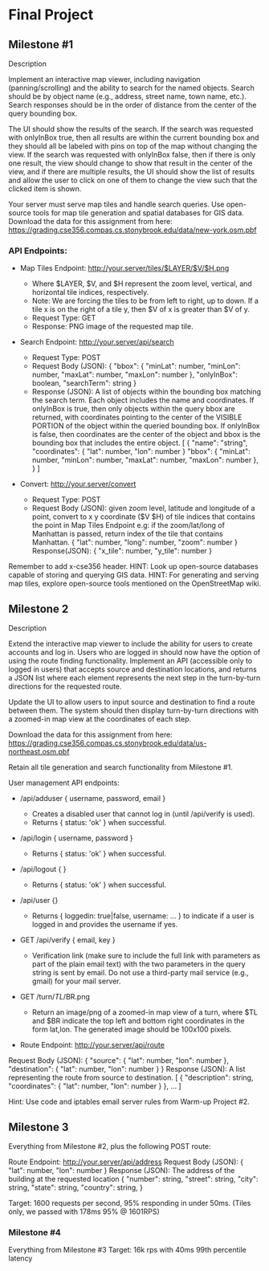 # Final Project

## Milestone #1

Description

Implement an interactive map viewer, including navigation (panning/scrolling)
and the ability to search for the named objects.  Search should be by object
name (e.g., address, street name, town name, etc.).  Search responses should be
in the order of distance from the center of the query bounding box.

The UI should show the results of the search.  If the search was requested with
onlyInBox true, then all results are within the current bounding box and they
should all be labeled with pins on top of the map without changing the view.
If the search was requested with onlyInBox false, then if there is only one
result, the view should change to show that result in the center of the view,
and if there are multiple results, the UI should show the list of results and
allow the user to click on one of them to change the view such that the clicked
item is shown.

Your server must serve map tiles and handle search queries. Use open-source
tools for map tile generation and spatial databases for GIS data.  Download the
data for this assignment from here:
https://grading.cse356.compas.cs.stonybrook.edu/data/new-york.osm.pbf

### API Endpoints:

* Map Tiles Endpoint: http://your.server/tiles/$LAYER/$V/$H.png
  * Where $LAYER, $V, and $H represent the zoom level, vertical, and horizontal
  tile indices, respectively. 
  * Note: We are forcing the tiles to be from left to right, up to down. If a
  tile x is on the right of a tile y, then $V of x is greater than $V of y.
  * Request Type: GET
  * Response: PNG image of the requested map tile.

* Search Endpoint: http://your.server/api/search
  * Request Type: POST
  * Request Body (JSON):
{
  "bbox": {
    "minLat": number,
    "minLon": number,
    "maxLat": number,
    "maxLon": number
  },
  "onlyInBox": boolean,
  "searchTerm": string
}
  * Response (JSON): A list of objects within the bounding box matching the
  search term. Each object includes the name and coordinates.  If onlyInBox is
  true, then only objects within the query bbox are returned, with coordinates
  pointing to the center of the VISIBLE PORTION of the object within the queried
  bounding box.  If onlyInBox is false, then coordinates are the center of the
  object and bbox is the bounding box that includes the entire object.
[
  {
    "name": "string",
    "coordinates": {
      "lat": number,
      "lon": number
    }
    "bbox": {
      "minLat": number,
      "minLon": number,
      "maxLat": number,
      "maxLon": number
    },
  }
]

* Convert: http://your.server/convert
  * Request Type: POST
  * Request Body (JSON): given zoom level, latitude and longitude of a point,
  convert to x y coordinate ($V $H) of tile indices that contains the point in
  Map Tiles Endpoint
  e.g: if the zoom/lat/long of Manhattan is passed, return index of the tile
  that contains Manhattan.
{
  "lat": number,
  "long": number,
  "zoom": number
}
Response(JSON): 
{
  "x_tile": number,
  "y_tile": number
}


Remember to add x-cse356 header.
HINT: Look up open-source databases capable of storing and querying GIS data.
HINT: For generating and serving map tiles, explore open-source tools mentioned
on the OpenStreetMap wiki.

## Milestone 2

Description

Extend the interactive map viewer to include the ability for users to create
accounts and log in.  Users who are logged in should now have the option of
using the route finding functionality. Implement an API (accessible only to
logged in users) that accepts source and destination locations, and returns a
JSON list where each element represents the next step in the turn-by-turn
directions for the requested route.

Update the UI to allow users to input source and destination to find a route
between them.  The system should then display turn-by-turn directions with a
zoomed-in map view at the coordinates of each step.

Download the data for this assignment from here:
  https://grading.cse356.compas.cs.stonybrook.edu/data/us-northeast.osm.pbf

Retain all tile generation and search functionality from Milestone #1.

User management API endpoints:

* /api/adduser { username, password, email }
  * Creates a disabled user that cannot log in (until /api/verify is used).
  * Returns { status: 'ok' } when successful.
* /api/login { username, password }
  * Returns { status: 'ok' } when successful.
* /api/logout { } 
  * Returns { status: 'ok' } when successful.
* /api/user {}
  * Returns { loggedin: true|false, username: ... } to indicate if a user is
  logged in and provides the username if yes.

* GET /api/verify { email, key }
  * Verification link (make sure to include the full link with parameters as
  part of the plain email text) with the two parameters in the query string is
  sent by email. Do not use a third-party mail service (e.g., gmail) for your
  mail server.

* GET /turn/$TL/$BR.png
  * Return an image/png of a zoomed-in map view of a turn, where $TL and $BR
  indicate the top left and bottom right coordinates in the form lat,lon.
  The generated image should be 100x100 pixels.

* Route Endpoint: http://your.server/api/route

Request Body (JSON):
{
  "source": {
    "lat": number,
    "lon": number
  },
  "destination": {
    "lat": number,
    "lon": number
  }
}
Response (JSON): A list representing the route from source to destination.
[
  {
    "description": string,
    "coordinates": {
      "lat": number,
      "lon": number
    }
  },
  ...
]

Hint: Use code and iptables email server rules from Warm-up Project #2.

## Milestone 3

Everything from Milestone #2, plus the following POST route:

Route Endpoint: http://your.server/api/address
Request Body (JSON):
{
  "lat": number,
  "lon": number
}
Response (JSON): The address of the building at the requested location
{
  "number": string,
  "street": string,
  "city": string,
  "state": string,
  "country": string,
}

Target: 1600 requests per second, 95% responding in under 50ms.
(Tiles only, we passed with 178ms 95% @ 1601RPS)

### Milestone #4

Everything from Milestone #3
Target: 16k rps with 40ms 99th percentile latency
